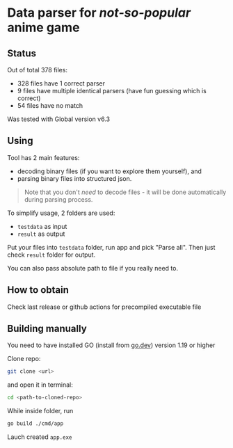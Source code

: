 # Data parser for *not-so-popular* anime game

## Status
Out of total 378 files:
- 328 files have 1 correct parser
- 9 files have multiple identical parsers (have fun guessing which is correct)
- 54 files have no match

Was tested with Global version v6.3

## Using
Tool has 2 main features: 
- decoding binary files (if you want to explore them yourself), and
- parsing binary files into structured json.
> Note that you don't *need* to decode files - it will be done automatically during parsing process.

To simplify usage, 2 folders are used:
- `testdata` as input
- `result` as output

Put your files into `testdata` folder, run app and pick "Parse all". Then just check `result` folder for output.

You can also pass absolute path to file if you really need to.

## How to obtain
Check last release or github actions for precompiled executable file

## Building manually
You need to have installed GO (install from [go.dev](https://go.dev)) version 1.19 or higher

Clone repo:
```sh
git clone <url>
```
and open it in terminal:
```sh
cd <path-to-cloned-repo>
```
While inside folder, run 
```sh
go build ./cmd/app
```
Lauch created `app.exe`
